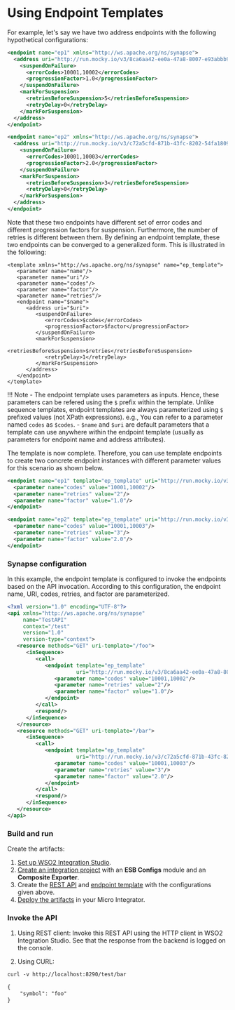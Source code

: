 # Using Endpoint Templates

For example, let's say we have two address endpoints with the following hypothetical configurations:

```xml tab='Endpoint 1'
<endpoint name="ep1" xmlns="http://ws.apache.org/ns/synapse">
  <address uri="http://run.mocky.io/v3/8ca6aa42-ee0a-47a8-8007-e93abbb95b87">
    <suspendOnFailure>
      <errorCodes>10001,10002</errorCodes>
      <progressionFactor>1.0</progressionFactor>
    </suspendOnFailure>
    <markForSuspension>
      <retriesBeforeSuspension>5</retriesBeforeSuspension>
      <retryDelay>0</retryDelay>
    </markForSuspension>
  </address>
</endpoint>
```

```xml tab='Endpoint 2'
<endpoint name="ep2" xmlns="http://ws.apache.org/ns/synapse">
  <address uri="http://run.mocky.io/v3/c72a5cfd-871b-43fc-8202-54fa18097341">
    <suspendOnFailure>
      <errorCodes>10001,10003</errorCodes>
      <progressionFactor>2.0</progressionFactor>
    </suspendOnFailure>
    <markForSuspension>
      <retriesBeforeSuspension>3</retriesBeforeSuspension>
      <retryDelay>0</retryDelay>
    </markForSuspension>
  </address>
</endpoint>
```

Note that these two endpoints have different set of error codes and different progression factors for suspension. Furthermore, the number of retries is different between them. By defining an endpoint template, these two endpoints can be converged to a generalized form. This is illustrated in the following:

```
<template xmlns="http://ws.apache.org/ns/synapse" name="ep_template">
   <parameter name="name"/>
   <parameter name="uri"/>
   <parameter name="codes"/>
   <parameter name="factor"/>
   <parameter name="retries"/>
   <endpoint name="$name">
      <address uri="$uri">
         <suspendOnFailure>
            <errorCodes>$codes</errorCodes>
            <progressionFactor>$factor</progressionFactor>
         </suspendOnFailure>
         <markForSuspension>
            <retriesBeforeSuspension>$retries</retriesBeforeSuspension>
            <retryDelay>1</retryDelay>
         </markForSuspension>
      </address>
   </endpoint>
</template>
```

!!! Note
    - The endpoint template uses parameters as inputs. Hence, these parameters can be refered using the `$` prefix within the template. Unlike sequence templates, endpoint templates are always parameterized using `$` prefixed values (not XPath expressions). e.g., You can refer to a parameter named `codes` as `$codes`.
    - `$name` and `$uri` are default parameters that a template can use anywhere within the endpoint template (usually as parameters for endpoint name and address attributes).

The template is now complete. Therefore, you can use template endpoints to create two concrete endpoint instances with different parameter values for this scenario as shown below.

``` xml tab='Endpoint 1'
<endpoint name="ep1" template="ep_template" uri="http://run.mocky.io/v3/8ca6aa42-ee0a-47a8-8007-e93abbb95b87">
  <parameter name="codes" value="10001,10002"/>
  <parameter name="retries" value="2"/>
  <parameter name="factor" value="1.0"/>
</endpoint>
```

``` xml tab='Endpoint 2'
<endpoint name="ep2" template="ep_template" uri="http://run.mocky.io/v3/c72a5cfd-871b-43fc-8202-54fa18097341">
  <parameter name="codes" value="10001,10003"/>
  <parameter name="retries" value="3"/>
  <parameter name="factor" value="2.0"/>
</endpoint>
```
### Synapse configuration

In this example, the endpoint template is configured to invoke the endpoints based on the API invocation. According to this configuration, the endpoint name, URI, codes, retries, and factor are parameterized.

```xml tab='REST API'
<?xml version="1.0" encoding="UTF-8"?>
<api xmlns="http://ws.apache.org/ns/synapse"
     name="TestAPI"
     context="/test"
     version="1.0"
     version-type="context">
   <resource methods="GET" uri-template="/foo">
      <inSequence>
         <call>
            <endpoint template="ep_template"
                      uri="http://run.mocky.io/v3/8ca6aa42-ee0a-47a8-8007-e93abbb95b87">
               <parameter name="codes" value="10001,10002"/>
               <parameter name="retries" value="2"/>
               <parameter name="factor" value="1.0"/>
            </endpoint>
         </call>
         <respond/>
      </inSequence>
   </resource>
   <resource methods="GET" uri-template="/bar">
      <inSequence>
         <call>
            <endpoint template="ep_template"
                      uri="http://run.mocky.io/v3/c72a5cfd-871b-43fc-8202-54fa18097341">
               <parameter name="codes" value="10001,10003"/>
               <parameter name="retries" value="3"/>
               <parameter name="factor" value="2.0"/>
            </endpoint>
         </call>
         <respond/>
      </inSequence>
   </resource>
</api>
```

### Build and run

Create the artifacts:

1. [Set up WSO2 Integration Studio]({{base_path}}/integrate/develop/installing-wso2-integration-studio).
2. [Create an integration project]({{base_path}}/integrate/develop/create-integration-project) with an <b>ESB Configs</b> module and an <b>Composite Exporter</b>.
3. Create the [REST API]({{base_path}}/integrate/develop/creating-artifacts/creating-an-api) and [endpoint template]({{base_path}}/integrate/develop/creating-artifacts/creating-endpoint-templates) with the configurations given above.
4. [Deploy the artifacts]({{base_path}}/integrate/develop/deploy-artifacts) in your Micro Integrator.

### Invoke the API
1. Using REST client:
Invoke this REST API using the HTTP client in WSO2 Integration Studio.
See that the response from the backend is logged on the console.

2. Using CURL:

``` xml tab='Request'
curl -v http://localhost:8290/test/bar
```

``` xml tab='Response'
{
    "symbol": "foo"
}
```
